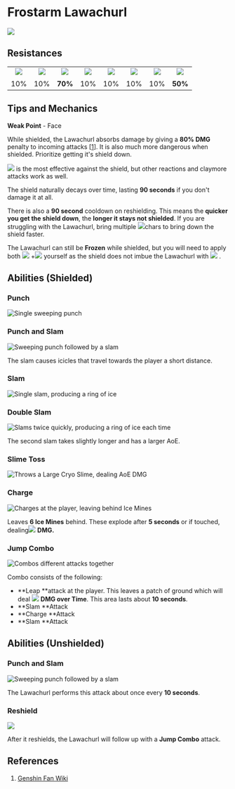 # Frostarm Lawachurl

![](../../../.gitbook/assets/frostarm\_lawachurl.png)

## Resistances

|                                                                                                                                                                                                           |                                                                                                                                                                                                           |                                                                                                                                                                                                           |                                                                                                                                                                                                           |                                                                                                                                                                                                           |                                                                                                                                                                                                           |                                                                                                                                                                                                           |                                                                                                                                                                                                           |
| :-------------------------------------------------------------------------------------------------------------------------------------------------------------------------------------------------------: | :-------------------------------------------------------------------------------------------------------------------------------------------------------------------------------------------------------: | :-------------------------------------------------------------------------------------------------------------------------------------------------------------------------------------------------------: | :-------------------------------------------------------------------------------------------------------------------------------------------------------------------------------------------------------: | :-------------------------------------------------------------------------------------------------------------------------------------------------------------------------------------------------------: | :-------------------------------------------------------------------------------------------------------------------------------------------------------------------------------------------------------: | :-------------------------------------------------------------------------------------------------------------------------------------------------------------------------------------------------------: | :-------------------------------------------------------------------------------------------------------------------------------------------------------------------------------------------------------: |
| ​​![](https://firebasestorage.googleapis.com/v0/b/gitbook-28427.appspot.com/o/assets%2F-MVAGyyACcSzyzfmgy7f%2Fsync%2F485abc41b72e4fb75fd6cf1b2c21d83a5da9a05c.png?generation=1615182625871961\&alt=media) | ​​![](https://firebasestorage.googleapis.com/v0/b/gitbook-28427.appspot.com/o/assets%2F-MVAGyyACcSzyzfmgy7f%2Fsync%2F1a9d730812988c6cd8678f117630d179f689cee0.png?generation=1615182626544397\&alt=media) | ​​![](https://firebasestorage.googleapis.com/v0/b/gitbook-28427.appspot.com/o/assets%2F-MVAGyyACcSzyzfmgy7f%2Fsync%2Fe0472b52c548a7162a648c191cad9b7bbdf4498b.png?generation=1615182626170812\&alt=media) | ​​![](https://firebasestorage.googleapis.com/v0/b/gitbook-28427.appspot.com/o/assets%2F-MVAGyyACcSzyzfmgy7f%2Fsync%2Fa8efded210241d0c6764e2819b9c750deff8a6d4.png?generation=1615182626278065\&alt=media) | ​​![](https://firebasestorage.googleapis.com/v0/b/gitbook-28427.appspot.com/o/assets%2F-MVAGyyACcSzyzfmgy7f%2Fsync%2F68e4777d7c38eb974be29d8260b1f52709a44a26.png?generation=1615182625284983\&alt=media) | ​​![](https://firebasestorage.googleapis.com/v0/b/gitbook-28427.appspot.com/o/assets%2F-MVAGyyACcSzyzfmgy7f%2Fsync%2Fcb0b6d83e3899b9d4310fb78ce58ccad28b8c839.png?generation=1615182626007947\&alt=media) | ​​![](https://firebasestorage.googleapis.com/v0/b/gitbook-28427.appspot.com/o/assets%2F-MVAGyyACcSzyzfmgy7f%2Fsync%2F347363c813f76f26b0c6c74df49012812f9fe690.png?generation=1615182625760905\&alt=media) | ​​![](https://firebasestorage.googleapis.com/v0/b/gitbook-28427.appspot.com/o/assets%2F-MVAGyyACcSzyzfmgy7f%2Fsync%2F7db8ec0e8a47656e2367909ab5d65aa19effb930.png?generation=1615182626144273\&alt=media) |
|                                                                                                    10%                                                                                                    |                                                                                                    10%                                                                                                    |                                                                                                  **70%**                                                                                                  |                                                                                                    10%                                                                                                    |                                                                                                    10%                                                                                                    |                                                                                                    10%                                                                                                    |                                                                                                    10%                                                                                                    |                                                                                                  **50%**                                                                                                  |

## Tips and Mechanics

**Weak Point** - Face

While shielded, the Lawachurl absorbs damage by giving a **80% DMG** penalty to incoming attacks \[[1](https://genshinhelper.gitbook.io/abyss/monsters/frostarm-lawachurl#references)]. It is also much more dangerous when shielded. Prioritize getting it's shield down.

![](../../../.gitbook/assets/pyro\_small.png) is the most effective against the shield, but other reactions and claymore attacks work as well.

The shield naturally decays over time, lasting **90 seconds** if you don't damage it at all.

There is also a **90 second** cooldown on reshielding. This means the **quicker you get the shield down**, the **longer it stays not shielded**. If you are struggling with the Lawachurl, bring multiple ![](../../../.gitbook/assets/pyro\_small.png)chars to bring down the shield faster.

The Lawachurl can still be **Frozen** while shielded, but you will need to apply both ![](../../../.gitbook/assets/hydro\_small.png) +![](../../../.gitbook/assets/cryo\_small.png) yourself as the shield does not imbue the Lawachurl with ![](../../../.gitbook/assets/cryo\_small.png) .

## Abilities (Shielded)

### Punch

![Single sweeping punch](../../../.gitbook/assets/frostarm\_lawachurl\_punch.gif)

### Punch and Slam

![Sweeping punch followed by a slam](../../../.gitbook/assets/frostarm\_lawachurl\_punch\_slam.gif)

The slam causes icicles that travel towards the player a short distance.

### Slam

![Single slam, producing a ring of ice](../../../.gitbook/assets/frostarm\_lawachurl\_slam.gif)

### Double Slam

![Slams twice quickly, producing a ring of ice each time](../../../.gitbook/assets/frostarm\_lawachurl\_double\_slam.gif)

The second slam takes slightly longer and has a larger AoE.

### Slime Toss

![Throws a Large Cryo Slime, dealing AoE DMG](../../../.gitbook/assets/frostarm\_lawachurl\_slime\_toss.gif)

### Charge

![Charges at the player, leaving behind Ice Mines](../../../.gitbook/assets/frostarm\_lawachurl\_dash.gif)

Leaves **6 Ice Mines** behind. These explode after **5 seconds** or if touched, dealing![](../../../.gitbook/assets/cryo\_small.png) **DMG.**

### **Jump Combo**

![Combos different attacks together](../../../.gitbook/assets/frostarm\_lawachurl\_jump\_combo.gif)

Combo consists of the following:

* **Leap **attack at the player. This leaves a patch of ground which will deal ![](../../../.gitbook/assets/cryo\_small.png) **DMG over Time**. This area lasts about **10 seconds**.
* **Slam **Attack
* **Charge **Attack
* **Slam **Attack

## Abilities (Unshielded)

### Punch and Slam

![Sweeping punch followed by a slam](../../../.gitbook/assets/frostarm\_lawachurl\_unshielded\_punch.gif)

The Lawachurl performs this attack about once every **10 seconds**.

### Reshield

![](../../../.gitbook/assets/frostarm\_lawachurl\_reshield.gif)

After it reshields, the Lawachurl will follow up with a **Jump Combo** attack.

## References

1. [Genshin Fan Wiki](https://genshin-impact.fandom.com/wiki/Hilichurls#Frostarm\_Lawachurls)
